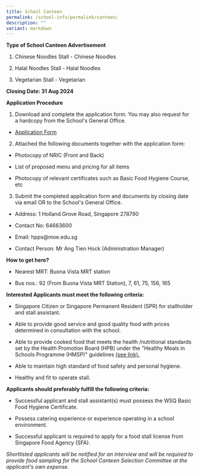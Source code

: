 ```yaml
---
title: School Canteen
permalink: /school-info/permalink/canteen/
description: ""
variant: markdown
---
```

<p><strong>Type of School Canteen Advertisement</strong></p><ol data-tight="true" class="tight"><li><p>Chinese Noodles Stall - Chinese Noodles</p></li><li><p>Halal Noodles Stall - Halal Noodles</p></li><li><p>Vegetarian Stall - Vegetarian</p></li></ol><p><strong>Closing Date: 31 Aug 2024</strong></p><p><strong>Application Procedure</strong></p><ol data-tight="true" class="tight"><li><p>Download and complete the application form. You may also request for a hardcopy from the School's General Office.</p></li></ol><ul data-tight="true" class="tight"><li><p><a href="/files/application%20form_canteen.pdf" rel="noopener noreferrer nofollow" target="_blank">Application Form</a></p></li></ul><ol start="2" data-tight="true" class="tight"><li><p>Attached the following documents together with the application form:</p></li></ol><ul data-tight="true" class="tight"><li><p>Photocopy of NRIC (Front and Back)</p></li><li><p>List of proposed menu and pricing for all items</p></li><li><p>Photocopy of relevant certificates such as Basic Food Hygiene Course, etc</p></li></ul><ol start="3" data-tight="true" class="tight"><li><p>Submit the completed application form and documents by closing date via email OR to the School's General Office.</p></li></ol><ul data-tight="true" class="tight"><li><p>Address: 1 Holland Grove Road, Singapore 278790</p></li><li><p>Contact No: 64663600</p></li><li><p>Email: hpps@moe.edu.sg</p></li><li><p>Contact Person: Mr Ang Tien Hock (Administration Manager)</p></li></ul><p><strong>How to get here?</strong></p><ul data-tight="true" class="tight"><li><p>Nearest MRT: Buona Vista MRT station</p></li><li><p>Bus nos.: 92 (From Buona Vista MRT Station), 7, 61, 75, 156, 165</p></li></ul><p><strong>Interested Applicants must meet the following criteria:</strong></p><ul data-tight="true" class="tight"><li><p>Singapore Citizen or Singapore Permanent Resident (SPR) for stallholder and stall assistant.</p></li><li><p>Able to provide good service and good quality food with prices determined in consultation with the school.</p></li><li><p>Able to provide cooked food that meets the health /nutritional standards set by the Health Promotion Board (HPB) under the "Healthy Meals in Schools Programme (HMSP)" guidelines <a href="https://www.hpb.gov.sg/schools/school-programmes/healthy-meals-in-schools-programme" rel="noopener noreferrer nofollow" target="_blank">(see link).</a></p></li><li><p>Able to maintain high standard of food safety and personal hygiene.</p></li><li><p>Healthy and fit to operate stall.</p></li></ul><p><strong>Applicants should preferably fulfill the following criteria:</strong></p><ul data-tight="true" class="tight"><li><p>Successful applicant and stall assistant(s) must possess the WSQ Basic Food Hygiene Certificate.</p></li><li><p>Possess catering experience or experience operating in a school environment.</p></li><li><p>Successful applicant is required to apply for a food stall license from Singapore Food Agency (SFA).</p></li></ul><p><em>Shortlisted applicants will be notified for an interview and will be required to provide food sampling for the School Canteen Selection Committee at the applicant's own expense.</em></p>